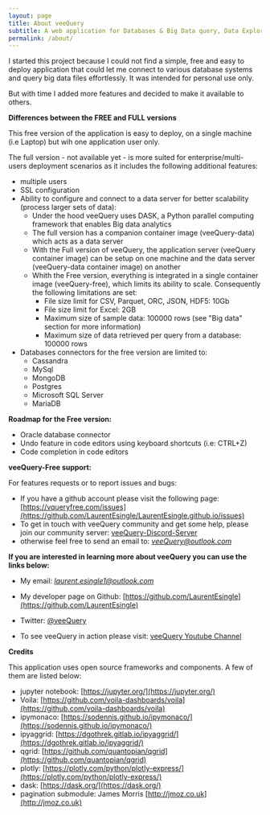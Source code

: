 ```yaml
---
layout: page
title: About veeQuery
subtitle: A web application for Databases & Big Data query, Data Exploration, Data Analysis and Data visualization
permalink: /about/
---
```


I started this project because I could not find a simple, free and easy to deploy application that could let me connect to various database systems and query big data files effortlessly. It was intended for personal use only.

But with time I added more features and decided to make it available to others.

**Differences between the FREE and FULL versions**

This free version of the application is easy to deploy, on a single machine (i.e Laptop) but wih one application user only.

The full version - not available yet - is more suited for enterprise/multi-users deployment scenarios as it includes the following additional features:

- multiple users
- SSL configuration
- Ability to configure and connect to a data server for better scalability (process larger sets of data):
  - Under the hood veeQuery uses DASK, a Python parallel computing framework that enables Big data analytics
  - The full version has a companion container image (veeQuery-data) which acts as a data server
  - With the Full version of veeQuery, the application server (veeQuery container image) can be setup on one machine and the data server (veeQuery-data container image) on another
  - Whith the Free version, everything is integrated in a single container image (veeQuery-free), which limits its ability to scale. Consequently the following limitations are set:
    - File size limit for CSV, Parquet, ORC, JSON, HDF5:  10Gb
    - File size limit for Excel: 2GB
    - Maximum size of sample data:  100000 rows (see "Big data" section for more information)
    - Maximum size of data retrieved per query from a database: 100000 rows
- Databases connectors for the free version are limited to:
  - Cassandra
  - MySql
  - MongoDB
  - Postgres
  - Microsoft SQL Server
  - MariaDB

**Roadmap for the Free version:**

- Oracle database connector
- Undo feature in code editors using keyboard shortcuts (i.e: CTRL+Z)
- Code completion in code editors

**veeQuery-Free support:**

For features requests or to report issues and bugs:

- If you have a github account please visit the following page: [https://vqueryfree.com/issues](https://github.com/LaurentEsingle/LaurentEsingle.github.io/issues)
- To get in touch with veeQuery community and get some help, please join our community server: [veeQuery-Discord-Server](https://discord.gg/chDcePajyV)
- otherwise feel free to send an email to: *veeQuery@outlook.com*

**If you are interested in learning more about veeQuery you can use the links below:**

- My email: *laurent.esingle1@outlook.com*

- My developer page on Github: [https://github.com/LaurentEsingle](https://github.com/LaurentEsingle)

- Twitter: [@veeQuery](https://twitter.com/veeQuery)

- To see veeQuery in action please visit: [veeQuery Youtube Channel](https://www.youtube.com/channel/UCRWEvd5EFlhmOw02PEsIITA)

**Credits**

This application uses open source frameworks and components. A few of them are listed below:

- jupyter notebook:  [https://jupyter.org/](https://jupyter.org/)
- Voila:  [https://github.com/voila-dashboards/voila](https://github.com/voila-dashboards/voila)
- ipymonaco:  [https://sodennis.github.io/ipymonaco/](https://sodennis.github.io/ipymonaco/)
- ipyaggrid:  [https://dgothrek.gitlab.io/ipyaggrid/](https://dgothrek.gitlab.io/ipyaggrid/)
- qgrid:  [https://github.com/quantopian/qgrid](https://github.com/quantopian/qgrid)
- plotly:  [https://plotly.com/python/plotly-express/](https://plotly.com/python/plotly-express/)
- dask:  [https://dask.org/](https://dask.org/)
- pagination submodule: James Morris [http://jmoz.co.uk](http://jmoz.co.uk)
